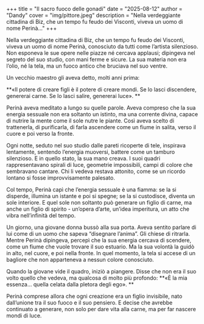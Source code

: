 +++
title = "Il sacro fuoco delle gonadi"
date = "2025-08-12"
author = "Dandy"
cover = "img/pittore.jpeg"
description = "Nella verdeggiante cittadina di Biz, che un tempo fu feudo dei Visconti, viveva un uomo di nome Perinà..."
+++

Nella verdeggiante cittadina di Biz, che un tempo fu feudo dei Visconti, viveva un uomo di nome Perinà, conosciuto da tutti come l’artista silenzioso. Non esponeva le sue opere nelle piazze né cercava applausi; dipingeva nel segreto del suo studio, con mani ferme e sicure. La sua materia non era l’olio, né la tela, ma un fuoco antico che bruciava nel suo ventre.  

Un vecchio maestro gli aveva detto, molti anni prima:  

**«Il potere di creare figli è il potere di creare mondi. Se lo lasci discendere, genererai carne. Se lo lasci salire, genererai luce».  **

Perinà aveva meditato a lungo su quelle parole. Aveva compreso che la sua energia sessuale non era soltanto un istinto, ma una corrente divina, capace di nutrire la mente come il sole nutre le piante. Così aveva scelto di trattenerla, di purificarla, di farla ascendere come un fiume in salita, verso il cuore e poi verso la fronte.  

Ogni notte, seduto nel suo studio dalle pareti ricoperte di tele, inspirava lentamente, sentendo l’energia muoversi, battere come un tamburo silenzioso. E in quello stato, la sua mano creava. I suoi quadri rappresentavano spirali di luce, geometrie impossibili, campi di colore che sembravano cantare. Chi li vedeva restava attonito, come se un ricordo lontano si fosse improvvisamente palesato.  

Col tempo, Perinà capì che l’energia sessuale è una fiamma: se la si disperde, illumina un istante e poi si spegne; se la si custodisce, diventa un sole interiore. E quel sole non soltanto può generare un figlio di carne, ma anche un figlio di spirito - un’opera d’arte, un’idea imperitura, un atto che vibra nell’infinità del tempo.  

Un giorno, una giovane donna bussò alla sua porta. Aveva sentito parlare di lui come di un uomo che sapeva “disegnare l’anima”. Gli chiese di ritrarla.
Mentre Perinà dipingeva, percepì che la sua energia cercava di scendere, come un fiume che vuole trovare il suo estuario. Ma la sua volontà la guidò in alto, nel cuore, e poi nella fronte. In quel momento, la tela si accese di un bagliore che non apparteneva a nessun colore conosciuto.  

Quando la giovane vide il quadro, iniziò a piangere. Disse che non era il suo volto quello che vedeva, ma qualcosa di molto più profondo: **«È la mia essenza… quella celata dalla pletora degli ego».  **

Perinà comprese allora che ogni creazione era un figlio invisibile, nato dall’unione tra il suo fuoco e il suo pensiero. E decise che avrebbe continuato a generare, non solo per dare vita alla carne, ma per far nascere mondi di luce.  
